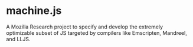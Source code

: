 # machine.js

A Mozilla Research project to specify and develop the extremely optimizable subset of JS targeted by compilers like Emscripten, Mandreel, and LLJS.
